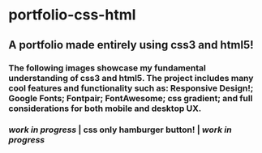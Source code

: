 # portfolio-css-html
## A portfolio made entirely using css3 and html5!
### The following images showcase my fundamental understanding of css3 and html5. The project includes many cool features and functionality such as: Responsive Design!; Google Fonts; Fontpair; FontAwesome; css gradient; and full considerations for both mobile and desktop UX.
### ***work in progress*** | css only hamburger button! | ***work in progress***

